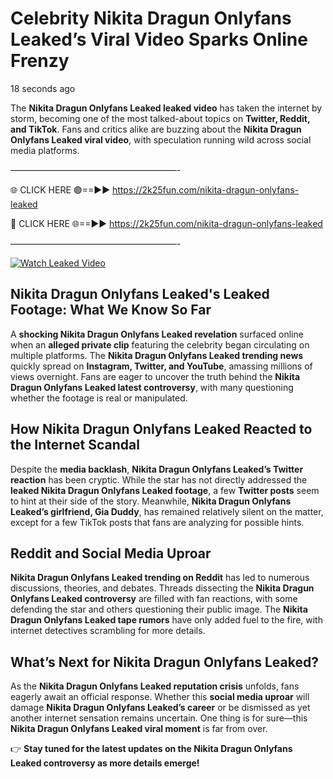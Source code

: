 # Celebrity Nikita Dragun Onlyfans Leaked’s Viral Video Sparks Online Frenzy

18 seconds ago

The **Nikita Dragun Onlyfans Leaked leaked video** has taken the internet by storm, becoming one of the most talked-about topics on **Twitter, Reddit, and TikTok**. Fans and critics alike are buzzing about the **Nikita Dragun Onlyfans Leaked viral video**, with speculation running wild across social media platforms.

———————————————————-

🌐 CLICK HERE 🟢==►► https://2k25fun.com/nikita-dragun-onlyfans-leaked

🔴 CLICK HERE 🌐==►► https://2k25fun.com/nikita-dragun-onlyfans-leaked

———————————————————-

[![Watch Leaked Video](https://miro.medium.com/v2/resize:fit:828/format:webp/1*cilzJN44JGOrTw9NJCrNHA.gif "Watch Leaked Video")](https://2k25fun.com/nikita-dragun-onlyfans-leaked)

## **Nikita Dragun Onlyfans Leaked's Leaked Footage: What We Know So Far**  
A **shocking Nikita Dragun Onlyfans Leaked revelation** surfaced online when an **alleged private clip** featuring the celebrity began circulating on multiple platforms. The **Nikita Dragun Onlyfans Leaked trending news** quickly spread on **Instagram, Twitter, and YouTube**, amassing millions of views overnight. Fans are eager to uncover the truth behind the **Nikita Dragun Onlyfans Leaked latest controversy**, with many questioning whether the footage is real or manipulated.  

## **How Nikita Dragun Onlyfans Leaked Reacted to the Internet Scandal**  
Despite the **media backlash**, **Nikita Dragun Onlyfans Leaked’s Twitter reaction** has been cryptic. While the star has not directly addressed the **leaked Nikita Dragun Onlyfans Leaked footage**, a few **Twitter posts** seem to hint at their side of the story. Meanwhile, **Nikita Dragun Onlyfans Leaked’s girlfriend, Gia Duddy**, has remained relatively silent on the matter, except for a few TikTok posts that fans are analyzing for possible hints.  

## **Reddit and Social Media Uproar**  
**Nikita Dragun Onlyfans Leaked trending on Reddit** has led to numerous discussions, theories, and debates. Threads dissecting the **Nikita Dragun Onlyfans Leaked controversy** are filled with fan reactions, with some defending the star and others questioning their public image. The **Nikita Dragun Onlyfans Leaked tape rumors** have only added fuel to the fire, with internet detectives scrambling for more details.  

## **What’s Next for Nikita Dragun Onlyfans Leaked?**  
As the **Nikita Dragun Onlyfans Leaked reputation crisis** unfolds, fans eagerly await an official response. Whether this **social media uproar** will damage **Nikita Dragun Onlyfans Leaked’s career** or be dismissed as yet another internet sensation remains uncertain. One thing is for sure—this **Nikita Dragun Onlyfans Leaked viral moment** is far from over.  

👉 **Stay tuned for the latest updates on the Nikita Dragun Onlyfans Leaked controversy as more details emerge!**  